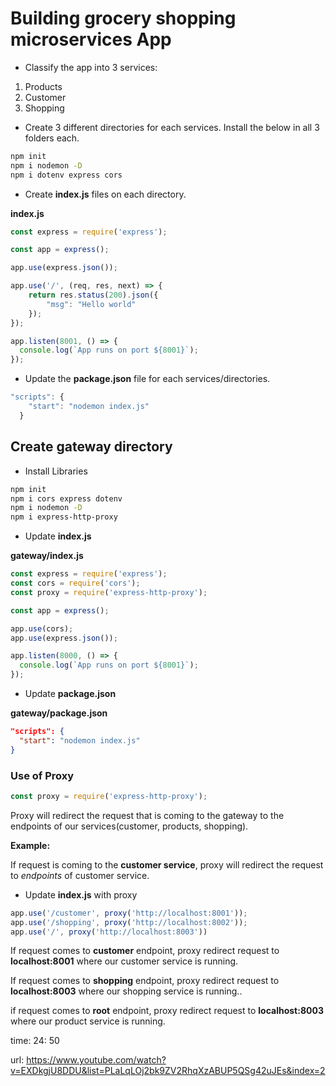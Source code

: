 # Building grocery shopping microservices App 

- Classify the app into 3 services:

1. Products
2. Customer
3. Shopping

- Create 3 different directories for each services. Install the below in all 3 folders each.

```bash
npm init
npm i nodemon -D
npm i dotenv express cors
```

- Create **index.js** files on each directory.

**index.js**

```js
const express = require('express');

const app = express();

app.use(express.json());

app.use('/', (req, res, next) => {
    return res.status(200).json({
        "msg": "Hello world"
    });
});

app.listen(8001, () => {
  console.log(`App runs on port ${8001}`);
});
```

- Update the **package.json** file for each services/directories.

```js
"scripts": {
    "start": "nodemon index.js"
  }
```

## Create gateway directory 

- Install Libraries

```bash
npm init
npm i cors express dotenv
npm i nodemon -D
npm i express-http-proxy
```

- Update **index.js**

**gateway/index.js**

```js
const express = require('express');
const cors = require('cors');
const proxy = require('express-http-proxy'); 

const app = express();

app.use(cors);
app.use(express.json());

app.listen(8000, () => {
  console.log(`App runs on port ${8001}`);
});
```

- Update **package.json**

**gateway/package.json**

```json
"scripts": {
  "start": "nodemon index.js"
}
```

### Use of Proxy

```js
const proxy = require('express-http-proxy'); 
```

Proxy will redirect the request that  is coming to the gateway to the endpoints of our services(customer, products, shopping).

**Example:**

If request is coming to the **customer service**, proxy will redirect the request to *endpoints* of customer service.

- Update **index.js** with proxy

```javascript
app.use('/customer', proxy('http://localhost:8001'));
app.use('/shopping', proxy('http://localhost:8002'));
app.use('/', proxy('http://localhost:8003'))
```

If request comes to **customer** endpoint, proxy redirect request to **localhost:8001** where our customer service is running.

If request comes to **shopping** endpoint, proxy redirect request to **localhost:8003** where our shopping service is running..

if request comes to **root** endpoint, proxy redirect request to **localhost:8003** where our product service is running.




time: 24: 50

url: https://www.youtube.com/watch?v=EXDkgjU8DDU&list=PLaLqLOj2bk9ZV2RhqXzABUP5QSg42uJEs&index=2

